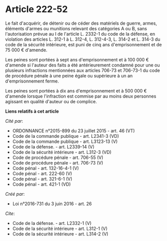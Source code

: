 # Article 222-52

Le fait d'acquérir, de détenir ou de céder des matériels de guerre, armes, éléments d'armes ou munitions relevant des
catégories A ou B, sans l'autorisation prévue au I de l'article L. 2332-1 du code de la défense, en violation des articles L.
312-1 à L. 312-4, L. 312-4-3, L. 314-2 et L. 314-3 du code de la sécurité intérieure, est puni de cinq ans d'emprisonnement
et de 75 000 € d'amende. 

Les peines sont portées à sept ans d'emprisonnement et à 100 000 € d'amende si l'auteur des faits a été antérieurement
condamné pour une ou plusieurs infractions mentionnées aux articles 706-73 et 706-73-1 du code de procédure pénale à une
peine égale ou supérieure à un an d'emprisonnement ferme. 

Les peines sont portées à dix ans d'emprisonnement et à 500 000 € d'amende lorsque l'infraction est commise par au moins deux
personnes agissant en qualité d'auteur ou de complice.

**Liens relatifs à cet article**

_Cité par_:

  - ORDONNANCE n°2015-899 du 23 juillet 2015 - art. 46 (VT)
  - Code de la commande publique - art. L2341-3 (VD)
  - Code de la commande publique - art. L3123-13 (V)
  - Code de la défense. - art. L2339-14 (V)
  - Code de la sécurité intérieure - art. L312-3 (VD)
  - Code de procédure pénale - art. 706-55 (V)
  - Code de procédure pénale - art. 706-73 (V)
  - Code pénal - art. 132-16-4-1 (V)
  - Code pénal - art. 222-60 (V)
  - Code pénal - art. 321-6-1 (V)
  - Code pénal - art. 421-1 (VD)

_Créé par_:

  - Loi n°2016-731 du 3 juin 2016 - art. 26

_Cite_:

  - Code de la défense. - art. L2332-1 (V)
  - Code de la sécurité intérieure - art. L312-1 (V)
  - Code de la sécurité intérieure - art. L314-2 (V)
